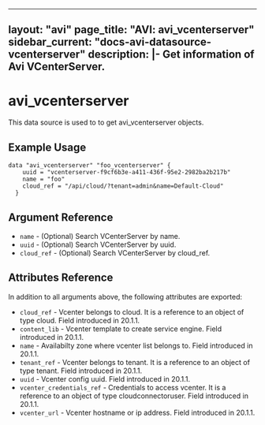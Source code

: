 <!--
    Copyright 2021 VMware, Inc.
    SPDX-License-Identifier: Mozilla Public License 2.0
-->
---
layout: "avi"
page_title: "AVI: avi_vcenterserver"
sidebar_current: "docs-avi-datasource-vcenterserver"
description: |-
  Get information of Avi VCenterServer.
---

# avi_vcenterserver

This data source is used to to get avi_vcenterserver objects.

## Example Usage

```hcl
data "avi_vcenterserver" "foo_vcenterserver" {
    uuid = "vcenterserver-f9cf6b3e-a411-436f-95e2-2982ba2b217b"
    name = "foo"
    cloud_ref = "/api/cloud/?tenant=admin&name=Default-Cloud"
  }
```

## Argument Reference

* `name` - (Optional) Search VCenterServer by name.
* `uuid` - (Optional) Search VCenterServer by uuid.
* `cloud_ref` - (Optional) Search VCenterServer by cloud_ref.
  
## Attributes Reference

In addition to all arguments above, the following attributes are exported:

* `cloud_ref` - Vcenter belongs to cloud. It is a reference to an object of type cloud. Field introduced in 20.1.1.
* `content_lib` - Vcenter template to create service engine. Field introduced in 20.1.1.
* `name` - Availabilty zone where vcenter list belongs to. Field introduced in 20.1.1.
* `tenant_ref` - Vcenter belongs to tenant. It is a reference to an object of type tenant. Field introduced in 20.1.1.
* `uuid` - Vcenter config uuid. Field introduced in 20.1.1.
* `vcenter_credentials_ref` - Credentials to access vcenter. It is a reference to an object of type cloudconnectoruser. Field introduced in 20.1.1.
* `vcenter_url` - Vcenter hostname or ip address. Field introduced in 20.1.1.

